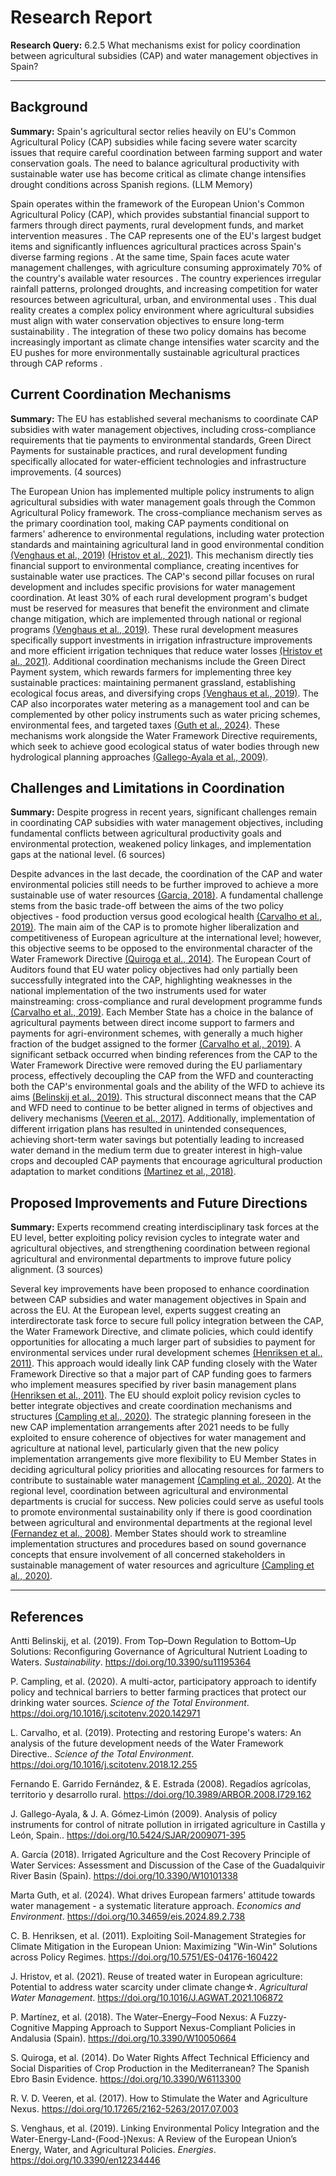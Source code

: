 # Research Report

**Research Query:** 6.2.5 What mechanisms exist for policy coordination between agricultural subsidies (CAP) and water management objectives in Spain?

---

## Background

**Summary:** Spain's agricultural sector relies heavily on EU's Common Agricultural Policy (CAP) subsidies while facing severe water scarcity issues that require careful coordination between farming support and water conservation goals. The need to balance agricultural productivity with sustainable water use has become critical as climate change intensifies drought conditions across Spanish regions. (LLM Memory)

Spain operates within the framework of the European Union's Common Agricultural Policy (CAP), which provides substantial financial support to farmers through direct payments, rural development funds, and market intervention measures . The CAP represents one of the EU's largest budget items and significantly influences agricultural practices across Spain's diverse farming regions . At the same time, Spain faces acute water management challenges, with agriculture consuming approximately 70% of the country's available water resources . The country experiences irregular rainfall patterns, prolonged droughts, and increasing competition for water resources between agricultural, urban, and environmental uses . This dual reality creates a complex policy environment where agricultural subsidies must align with water conservation objectives to ensure long-term sustainability . The integration of these two policy domains has become increasingly important as climate change intensifies water scarcity and the EU pushes for more environmentally sustainable agricultural practices through CAP reforms .

## Current Coordination Mechanisms

**Summary:** The EU has established several mechanisms to coordinate CAP subsidies with water management objectives, including cross-compliance requirements that tie payments to environmental standards, Green Direct Payments for sustainable practices, and rural development funding specifically allocated for water-efficient technologies and infrastructure improvements. (4 sources)

The European Union has implemented multiple policy instruments to align agricultural subsidies with water management goals through the Common Agricultural Policy framework. The cross-compliance mechanism serves as the primary coordination tool, making CAP payments conditional on farmers' adherence to environmental regulations, including water protection standards and maintaining agricultural land in good environmental condition [(Venghaus et al., 2019)](https://doi.org/10.3390/en12234446) [(Hristov et al., 2021)](https://doi.org/10.1016/J.AGWAT.2021.106872). This mechanism directly ties financial support to environmental compliance, creating incentives for sustainable water use practices. The CAP's second pillar focuses on rural development and includes specific provisions for water management coordination. At least 30% of each rural development program's budget must be reserved for measures that benefit the environment and climate change mitigation, which are implemented through national or regional programs [(Venghaus et al., 2019)](https://doi.org/10.3390/en12234446). These rural development measures specifically support investments in irrigation infrastructure improvements and more efficient irrigation techniques that reduce water losses [(Hristov et al., 2021)](https://doi.org/10.1016/J.AGWAT.2021.106872). Additional coordination mechanisms include the Green Direct Payment system, which rewards farmers for implementing three key sustainable practices: maintaining permanent grassland, establishing ecological focus areas, and diversifying crops [(Venghaus et al., 2019)](https://doi.org/10.3390/en12234446). The CAP also incorporates water metering as a management tool and can be complemented by other policy instruments such as water pricing schemes, environmental fees, and targeted taxes [(Guth et al., 2024)](https://doi.org/10.34659/eis.2024.89.2.738). These mechanisms work alongside the Water Framework Directive requirements, which seek to achieve good ecological status of water bodies through new hydrological planning approaches [(Gallego-Ayala et al., 2009)](https://doi.org/10.5424/SJAR/2009071-395).

## Challenges and Limitations in Coordination

**Summary:** Despite progress in recent years, significant challenges remain in coordinating CAP subsidies with water management objectives, including fundamental conflicts between agricultural productivity goals and environmental protection, weakened policy linkages, and implementation gaps at the national level. (6 sources)

Despite advances in the last decade, the coordination of the CAP and water environmental policies still needs to be further improved to achieve a more sustainable use of water resources [(Garcia, 2018)](https://doi.org/10.3390/W10101338). A fundamental challenge stems from the basic trade-off between the aims of the two policy objectives - food production versus good ecological health [(Carvalho et al., 2019)](https://doi.org/10.1016/j.scitotenv.2018.12.255). The main aim of the CAP is to promote higher liberalization and competitiveness of European agriculture at the international level; however, this objective seems to be opposed to the environmental character of the Water Framework Directive [(Quiroga et al., 2014)](https://doi.org/10.3390/W6113300). The European Court of Auditors found that EU water policy objectives had only partially been successfully integrated into the CAP, highlighting weaknesses in the national implementation of the two instruments used for water mainstreaming: cross-compliance and rural development programme funds [(Carvalho et al., 2019)](https://doi.org/10.1016/j.scitotenv.2018.12.255). Each Member State has a choice in the balance of agricultural payments between direct income support to farmers and payments for agri-environment schemes, with generally a much higher fraction of the budget assigned to the former [(Carvalho et al., 2019)](https://doi.org/10.1016/j.scitotenv.2018.12.255). A significant setback occurred when binding references from the CAP to the Water Framework Directive were removed during the EU parliamentary process, effectively decoupling the CAP from the WFD and counteracting both the CAP's environmental goals and the ability of the WFD to achieve its aims [(Belinskij et al., 2019)](https://doi.org/10.3390/su11195364). This structural disconnect means that the CAP and WFD need to continue to be better aligned in terms of objectives and delivery mechanisms [(Veeren et al., 2017)](https://doi.org/10.17265/2162-5263/2017.07.003). Additionally, implementation of different irrigation plans has resulted in unintended consequences, achieving short-term water savings but potentially leading to increased water demand in the medium term due to greater interest in high-value crops and decoupled CAP payments that encourage agricultural production adaptation to market conditions [(Martinez et al., 2018)](https://doi.org/10.3390/W10050664).

## Proposed Improvements and Future Directions

**Summary:** Experts recommend creating interdisciplinary task forces at the EU level, better exploiting policy revision cycles to integrate water and agricultural objectives, and strengthening coordination between regional agricultural and environmental departments to improve future policy alignment. (3 sources)

Several key improvements have been proposed to enhance coordination between CAP subsidies and water management objectives in Spain and across the EU. At the European level, experts suggest creating an interdirectorate task force to secure full policy integration between the CAP, the Water Framework Directive, and climate policies, which could identify opportunities for allocating a much larger part of subsidies to payment for environmental services under rural development schemes [(Henriksen et al., 2011)](https://doi.org/10.5751/ES-04176-160422). This approach would ideally link CAP funding closely with the Water Framework Directive so that a major part of CAP funding goes to farmers who implement measures specified by river basin management plans [(Henriksen et al., 2011)](https://doi.org/10.5751/ES-04176-160422). The EU should exploit policy revision cycles to better integrate objectives and create coordination mechanisms and structures [(Campling et al., 2020)](https://doi.org/10.1016/j.scitotenv.2020.142971). The strategic planning foreseen in the new CAP implementation arrangements after 2021 needs to be fully exploited to ensure coherence of objectives for water management and agriculture at national level, particularly given that the new policy implementation arrangements give more flexibility to EU Member States in deciding agricultural policy priorities and allocating resources for farmers to contribute to sustainable water management [(Campling et al., 2020)](https://doi.org/10.1016/j.scitotenv.2020.142971). At the regional level, coordination between agricultural and environmental departments is crucial for success. New policies could serve as useful tools to promote environmental sustainability only if there is good coordination between agricultural and environmental departments at the regional level [(Fernandez et al., 2008)](https://doi.org/10.3989/ARBOR.2008.I729.162). Member States should work to streamline implementation structures and procedures based on sound governance concepts that ensure involvement of all concerned stakeholders in sustainable management of water resources and agriculture [(Campling et al., 2020)](https://doi.org/10.1016/j.scitotenv.2020.142971).

---

## References

Antti Belinskij, et al. (2019). From Top–Down Regulation to Bottom–Up Solutions: Reconfiguring Governance of Agricultural Nutrient Loading to Waters. *Sustainability*. https://doi.org/10.3390/su11195364

P. Campling, et al. (2020). A multi-actor, participatory approach to identify policy and technical barriers to better farming practices that protect our drinking water sources. *Science of the Total Environment*. https://doi.org/10.1016/j.scitotenv.2020.142971

L. Carvalho, et al. (2019). Protecting and restoring Europe's waters: An analysis of the future development needs of the Water Framework Directive.. *Science of the Total Environment*. https://doi.org/10.1016/j.scitotenv.2018.12.255

Fernando E. Garrido Fernández, & E. Estrada (2008). Regadíos agrícolas, territorio y desarrollo rural. https://doi.org/10.3989/ARBOR.2008.I729.162

J. Gallego-Ayala, & J. A. Gómez‐Limón (2009). Analysis of policy instruments for control of nitrate pollution in irrigated agriculture in Castilla y León, Spain.. https://doi.org/10.5424/SJAR/2009071-395

A. García (2018). Irrigated Agriculture and the Cost Recovery Principle of Water Services: Assessment and Discussion of the Case of the Guadalquivir River Basin (Spain). https://doi.org/10.3390/W10101338

Marta Guth, et al. (2024). What drives European farmers' attitude towards water management - a systematic literature approach. *Economics and Environment*. https://doi.org/10.34659/eis.2024.89.2.738

C. B. Henriksen, et al. (2011). Exploiting Soil-Management Strategies for Climate Mitigation in the European Union: Maximizing "Win-Win" Solutions across Policy Regimes. https://doi.org/10.5751/ES-04176-160422

J. Hristov, et al. (2021). Reuse of treated water in European agriculture: Potential to address water scarcity under climate change☆. *Agricultural Water Management*. https://doi.org/10.1016/J.AGWAT.2021.106872

P. Martínez, et al. (2018). The Water–Energy–Food Nexus: A Fuzzy-Cognitive Mapping Approach to Support Nexus-Compliant Policies in Andalusia (Spain). https://doi.org/10.3390/W10050664

S. Quiroga, et al. (2014). Do Water Rights Affect Technical Efficiency and Social Disparities of Crop Production in the Mediterranean? The Spanish Ebro Basin Evidence. https://doi.org/10.3390/W6113300

R. V. D. Veeren, et al. (2017). How to Stimulate the Water and Agriculture Nexus. https://doi.org/10.17265/2162-5263/2017.07.003

S. Venghaus, et al. (2019). Linking Environmental Policy Integration and the Water-Energy-Land-(Food-)Nexus: A Review of the European Union’s Energy, Water, and Agricultural Policies. *Energies*. https://doi.org/10.3390/en12234446

